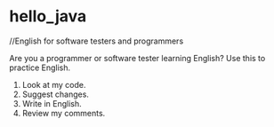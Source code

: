 # hello_java
//English for software testers and programmers

Are you a programmer or software tester learning English? Use this to practice English.

1. Look at my code. 
2. Suggest changes. 
3. Write in English. 
4. Review my comments.


